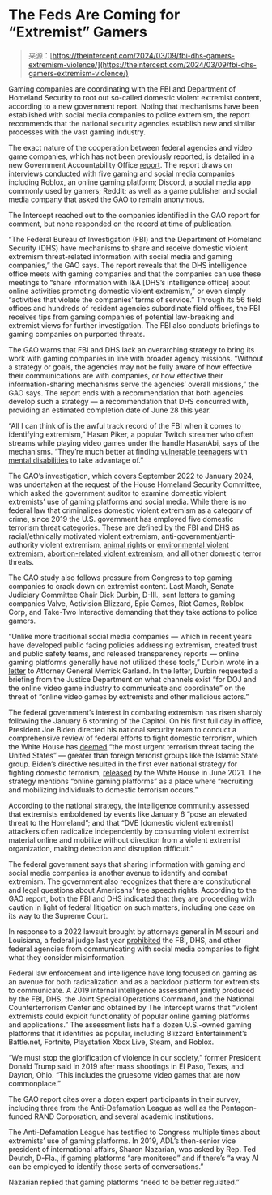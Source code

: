 <!--yml
category: 未分类
date: 2024-05-27 14:48:53
-->

# The Feds Are Coming for “Extremist” Gamers

> 来源：[https://theintercept.com/2024/03/09/fbi-dhs-gamers-extremism-violence/](https://theintercept.com/2024/03/09/fbi-dhs-gamers-extremism-violence/)

Gaming companies are coordinating with the FBI and Department of Homeland Security to root out so-called domestic violent extremist content, according to a new government report. Noting that mechanisms have been established with social media companies to police extremism, the report recommends that the national security agencies establish new and similar processes with the vast gaming industry.

The exact nature of the cooperation between federal agencies and video game companies, which has not been previously reported, is detailed in a new Government Accountability Office [report](https://www.gao.gov/products/gao-24-106262). The report draws on interviews conducted with five gaming and social media companies including Roblox, an online gaming platform; Discord, a social media app commonly used by gamers; Reddit; as well as a game publisher and social media company that asked the GAO to remain anonymous.

The Intercept reached out to the companies identified in the GAO report for comment, but none responded on the record at time of publication.

“The Federal Bureau of Investigation (FBI) and the Department of Homeland Security (DHS) have mechanisms to share and receive domestic violent extremism threat-related information with social media and gaming companies,” the GAO says. The report reveals that the DHS intelligence office meets with gaming companies and that the companies can use these meetings to “share information with I&A [DHS’s intelligence office] about online activities promoting domestic violent extremism,” or even simply “activities that violate the companies’ terms of service.” Through its 56 field offices and hundreds of resident agencies subordinate field offices, the FBI receives tips from gaming companies of potential law-breaking and extremist views for further investigation. The FBI also conducts briefings to gaming companies on purported threats.

The GAO warns that FBI and DHS lack an overarching strategy to bring its work with gaming companies in line with broader agency missions. “Without a strategy or goals, the agencies may not be fully aware of how effective their communications are with companies, or how effective their information-sharing mechanisms serve the agencies’ overall missions,” the GAO says. The report ends with a recommendation that both agencies develop such a strategy — a recommendation that DHS concurred with, providing an estimated completion date of June 28 this year. 

“All I can think of is the awful track record of the FBI when it comes to identifying extremism,” Hasan Piker, a popular Twitch streamer who often streams while playing video games under the handle HasanAbi, says of the mechanisms. “They’re much better at finding [vulnerable teenagers](https://theintercept.com/2024/01/10/fbi-sting-isis-autistic-teen/) with [mental disabilities](https://theintercept.com/2023/07/31/fbi-isis-sting-mentally-ill-teen/) to take advantage of.”

The GAO’s investigation, which covers September 2022 to January 2024, was undertaken at the request of the House Homeland Security Committee, which asked the government auditor to examine domestic violent extremists’ use of gaming platforms and social media. While there is no federal law that criminalizes domestic violent extremism as a category of crime, since 2019 the U.S. government has employed five domestic terrorism threat categories. These are defined by the FBI and DHS as racial/ethnically motivated violent extremism, anti-government/anti-authority violent extremism, [animal rights](https://theintercept.com/2019/12/12/animal-people-documentary-shac-protest-terrorism/) or [environmental violent extremism](https://theintercept.com/2023/04/11/how-to-blow-up-a-pipeline-movie/), [abortion-related violent extremism](https://theintercept.com/2023/06/15/fbi-abortion-domestic-terrorism/), and all other domestic terror threats. 

The GAO study also follows pressure from Congress to top gaming companies to crack down on extremist content. Last March, Senate Judiciary Committee Chair Dick Durbin, D-Ill., sent letters to gaming companies Valve, Activision Blizzard, Epic Games, Riot Games, Roblox Corp, and Take-Two Interactive demanding that they take actions to police gamers. 

“Unlike more traditional social media companies — which in recent years have developed public facing policies addressing extremism, created trust and public safety teams, and released transparency reports — online gaming platforms generally have not utilized these tools,” Durbin wrote in a [letter](https://www.judiciary.senate.gov/imo/media/doc/2023-03-28%20RJD%20to%20DOJ%20re%20briefing%20on%20extremism%20in%20online%20games.pdf) to Attorney General Merrick Garland. In the letter, Durbin requested a briefing from the Justice Department on what channels exist “for DOJ and the online video game industry to communicate and coordinate” on the threat of “online video games by extremists and other malicious actors.”

The federal government’s interest in combating extremism has risen sharply following the January 6 storming of the Capitol. On his first full day in office, President Joe Biden directed his national security team to conduct a comprehensive review of federal efforts to fight domestic terrorism, which the White House has [deemed](https://www.whitehouse.gov/briefing-room/statements-releases/2021/06/15/fact-sheet-national-strategy-for-countering-domestic-terrorism/) “the most urgent terrorism threat facing the United States” — greater than foreign terrorist groups like the Islamic State group. Biden’s directive resulted in the first ever national strategy for fighting domestic terrorism, [released](https://www.whitehouse.gov/wp-content/uploads/2021/06/National-Strategy-for-Countering-Domestic-Terrorism.pdf) by the White House in June 2021\. The strategy mentions “online gaming platforms” as a place where “recruiting and mobilizing individuals to domestic terrorism occurs.” 

According to the national strategy, the intelligence community assessed that extremists emboldened by events like January 6 “pose an elevated threat to the Homeland”; and that “DVE [domestic violent extremist] attackers often radicalize independently by consuming violent extremist material online and mobilize without direction from a violent extremist organization, making detection and disruption difficult.” 

The federal government says that sharing information with gaming and social media companies is another avenue to identify and combat extremism. The government also recognizes that there are constitutional and legal questions about Americans’ free speech rights. According to the GAO report, both the FBI and DHS indicated that they are proceeding with caution in light of federal litigation on such matters, including one case on its way to the Supreme Court.

In response to a 2022 lawsuit brought by attorneys general in Missouri and Louisiana, a federal judge last year [prohibited](https://www.nytimes.com/2023/07/04/business/federal-judge-biden-social-media.html) the FBI, DHS, and other federal agencies from communicating with social media companies to fight what they consider misinformation. 

Federal law enforcement and intelligence have long focused on gaming as an avenue for both radicalization and as a backdoor platform for extremists to communicate. A 2019 internal intelligence assessment jointly produced by the FBI, DHS, the Joint Special Operations Command, and the National Counterterrorism Center and obtained by The Intercept warns that “violent extremists could exploit functionality of popular online gaming platforms and applications.” The assessment lists half a dozen U.S.-owned gaming platforms that it identifies as popular, including Blizzard Entertainment’s Battle.net, Fortnite, Playstation Xbox Live, Steam, and Roblox.

“We must stop the glorification of violence in our society,” former President Donald Trump said in 2019 after mass shootings in El Paso, Texas, and Dayton, Ohio. “This includes the gruesome video games that are now commonplace.” 

The GAO report cites over a dozen expert participants in their survey, including three from the Anti-Defamation League as well as the Pentagon-funded RAND Corporation, and several academic institutions. 

The Anti-Defamation League has testified to Congress multiple times about extremists’ use of gaming platforms. In 2019, ADL’s then-senior vice president of international affairs, Sharon Nazarian, was asked by Rep. Ted Deutch, D-Fla., if gaming platforms “are monitored” and if there’s “a way AI can be employed to identify those sorts of conversations.” 

Nazarian replied that gaming platforms “need to be better regulated.”